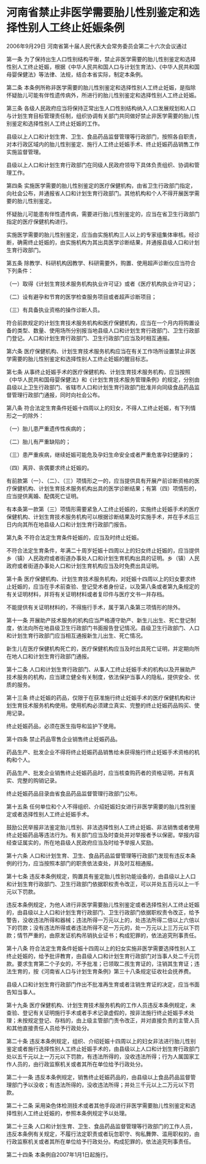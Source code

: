 # 河南省禁止非医学需要胎儿性别鉴定和选择性别人工终止妊娠条例

2006年9月29日 河南省第十届人民代表大会常务委员会第二十六次会议通过

<!-- INFO END -->

第一条 为了保持出生人口性别结构平衡，禁止非医学需要的胎儿性别鉴定和选择性别人工终止妊娠，根据《中华人民共和国人口与计划生育法》、《中华人民共和国母婴保健法》等法律、法规，结合本省实际，制定本条例。

第二条 本条例所称非医学需要的胎儿性别鉴定和选择性别人工终止妊娠，是指除怀疑胎儿可能有伴性遗传病外，所进行的胎儿性别鉴定和选择性别人工终止妊娠。

第三条 各级人民政府应当将保持正常出生人口性别结构纳入人口发展规划和人口与计划生育目标管理责任制，组织协调有关部门共同做好禁止非医学需要的胎儿性别鉴定和选择性别人工终止妊娠的工作。

县级以上人口和计划生育、卫生、食品药品监督管理等行政部门，按照各自职责，对本行政区域内的胎儿性别鉴定、施行人工终止妊娠手术、终止妊娠药品销售工作实施监督管理。

县级以上人口和计划生育行政部门在同级人民政府领导下具体负责组织、协调和管理工作。

第四条 实施医学需要的胎儿性别鉴定的医疗保健机构，由省卫生行政部门指定，向社会公布，并通报省人口和计划生育行政部门。其他机构和个人不得开展医学需要的胎儿性别鉴定。

怀疑胎儿可能患有伴性遗传病，需要进行胎儿性别鉴定的，应当在省卫生行政部门指定的医疗保健机构进行。

实施医学需要的胎儿性别鉴定，应当由实施机构三人以上的专家组集体审核。经诊断，确需终止妊娠的，由实施机构为其出具医学诊断结果，并通报县级人口和计划生育行政部门。

第五条 除教学、科研机构因教学、科研需要外，购置、使用超声诊断仪应当符合下列条件：

（一）取得《计划生育技术服务机构执业许可证》或者《医疗机构执业许可证》；

（二）设有避孕和节育的医学检查服务项目或者超声诊断项目；

（三）有具备执业资格的操作诊断人员。

符合前款规定的计划生育技术服务机构和医疗保健机构，应当在一个月内将购置设备的类型、数量、使用场所分别报当地县级人口和计划生育行政部门、卫生行政部门登记。人口和计划生育行政部门、卫生行政部门应当及时相互通报。

第六条 医疗保健机构、计划生育技术服务机构应当在有关工作场所设置禁止非医学需要的胎儿性别鉴定和选择性别人工终止妊娠的醒目标志。

第七条 从事终止妊娠手术的医疗保健机构、计划生育技术服务机构，应当按照《中华人民共和国母婴保健法》和《计划生育技术服务管理条例》的规定，分别由县级以上卫生行政部门、省辖市人口和计划生育行政部门批准并向同级食品药品监督管理行政部门通报，同时向社会公布。

第八条 符合法定生育条件妊娠十四周以上的妇女，不得人工终止妊娠，有下列情形之一的除外：

（一）胎儿患严重遗传性疾病的；

（二）胎儿有严重缺陷的；

（三）患严重疾病，继续妊娠可能危及孕妇生命安全或者严重危害孕妇健康的；

（四）离异、丧偶要求终止妊娠的。

有前款第（一）、（二）、（三）项情形之一的，应当提供具有开展产前诊断资格的医疗保健机构、计划生育技术服务机构出具的医学诊断结果；有第（四）项情形的，应当提供离婚、配偶死亡证明。

有本条第一款第（三）项情形需要紧急人工终止妊娠的，实施终止妊娠手术的医疗保健机构、计划生育技术服务机构可以根据诊断结果及时实施手术，并在手术后三日内向其所在地县级人口和计划生育行政部门报告。

第九条 不符合法定生育条件妊娠的，应当及时终止妊娠。

不符合法定生育条件，年满二十周岁妊娠十四周以上的妇女终止妊娠的，应当提供乡（镇）人民政府或者街道办事处人口和计划生育机构出具的证明。乡（镇）人民政府或者街道办事处人口和计划生育机构应当及时免费出具证明。

第十条 医疗保健机构、计划生育技术服务机构，对妊娠十四周以上的妇女要求终止妊娠的，应当在手术前查验、登记受术者身份证，以及第八条或者第九条规定的有关证明材料，并将有关证明材料或者复印件与医疗文书一并存档。

不能提供有关证明材料的，不得施行手术，属于第八条第三项情形的除外。

第十一条 开展助产技术服务的机构应当严格遵守助产、新生儿出生、死亡登记制度，依法向所在地县级卫生行政部门书面报告登记情况。县级卫生行政部门、人口和计划生育行政部门应当相互通报新生儿出生、死亡情况。

新生儿在医疗保健机构死亡的，医疗保健机构应当及时出具死亡证明，并定期向所在地人口和计划生育行政部门通报。

第十二条 人口和计划生育行政部门、从事人工终止妊娠手术的机构以及开展助产技术服务的机构，应当建立健全有关制度，依法保护当事人的隐私，提供安全、优质的服务。

第十三条 终止妊娠的药品，仅限于在获准施行终止妊娠手术的医疗保健机构和计划生育技术服务机构使用。使用机构必须建立真实、完整的终止妊娠药品购买、使用记录。

终止妊娠药品，必须在医生指导和监护下使用。

第十四条 禁止药品零售企业销售终止妊娠药品。

药品生产、批发企业不得将终止妊娠药品销售给未获得施行终止妊娠手术资格的机构和个人。

药品生产、批发企业销售终止妊娠药品时，应当核查购药者的资格证明，并有真实、完整的购销记录。

终止妊娠药品目录由省食品药品监督管理行政部门公布。

第十五条 任何单位和个人不得组织、介绍妊娠妇女进行非医学需要的胎儿性别鉴定或者选择性别人工终止妊娠手术。

鼓励公民举报非法鉴定胎儿性别、非法选择性别人工终止妊娠、非法销售或者使用终止妊娠药品等违法行为。有关部门应当及时查处并对举报者予以保密。举报内容经查证属实的，所在地县级人民政府应当及时给予举报人奖励。

第十六条 人口和计划生育、卫生、食品药品监督管理等行政部门发现有违反本条例的行为，应当按照本部门的职责依法查处，并及时互相通报。

第十七条 违反本条例规定，购置具有鉴定胎儿性别功能设备的，由县级以上人口和计划生育行政部门、卫生行政部门依据职权责令改正，可以并处五百元以上一千元以下罚款。

违反本条例规定，为他人进行非医学需要胎儿性别鉴定或者选择性别人工终止妊娠的，由县级以上人口和计划生育行政部门、卫生行政部门依据职权责令改正，给予警告，没收违法所得和器械；违法所得一万元以上的，处违法所得二倍以上六倍以下的罚款；没有违法所得或者违法所得不足一万元的，处一万元以上三万元以下罚款；情节严重的，由原发证机构吊销执业证书；构成犯罪的，依法追究刑事责任。

第十八条 符合法定生育条件妊娠十四周以上的妇女实施非医学需要选择性别人工终止妊娠的，给予批评教育，由县级人口和计划生育行政部门对当事人处二千元罚款。要求生育第二个子女的，不予批准；已领取二孩生育证的，注销其生育证；违法生育的，按《河南省人口与计划生育条例》第三十八条规定征收社会抚养费。

县级人口和计划生育行政部门作出不批准再生育或者注销生育证的决定，应当书面告知当事人。

第十九条 医疗保健机构、计划生育技术服务机构的工作人员违反本条例规定，未查验、登记有关证明施行手术或者手术记录虚假的，按非法施行终止妊娠手术处理；未按规定登记、存档的，由上级主管部门责令改正，并对直接负责的主管人员和其他直接责任人员给予行政处分。

第二十条 违反本条例规定，组织、介绍妊娠十四周以上的妇女非法进行胎儿性别鉴定或者施行选择性别人工终止妊娠手术的，由县级以上人口和计划生育行政部门处以五千元以上一万元以下罚款，有违法所得的，没收违法所得；行为人属国家工作人员的，由行政监察机关或者其所在单位给予行政处分。

第二十一条 违反本条例规定，销售终止妊娠药品的，由县级以上食品药品监督管理部门予以没收；有违法所得的，没收违法所得；并处三千元以上二万元以下罚款。

第二十二条 采用染色体检测技术或者其他手段进行非医学需要胎儿性别鉴定和选择性别人工终止妊娠的，参照本条例规定予以处理。

第二十三条 人口和计划生育、卫生、食品药品监督管理等行政部门的工作人员，违反本条例有关规定，不履行法定职责或者玩忽职守、徇私舞弊、滥用职权的，由行政监察机关或者其所在单位给予行政处分。构成犯罪的，依法追究刑事责任。

第二十四条 本条例自2007年1月1日起施行。

